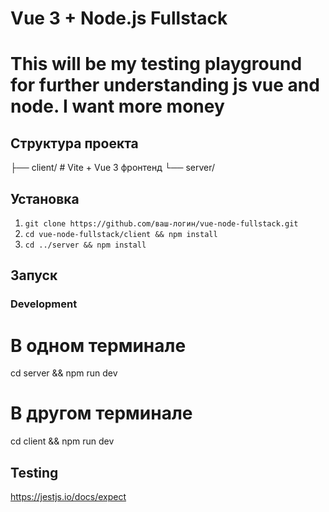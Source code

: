 # Vue 3 + Node.js Fullstack

#

# This will be my testing playground for further understanding js vue and node. I want more money

## Структура проекта

├── client/ # Vite + Vue 3 фронтенд
└── server/

## Установка

1. `git clone https://github.com/ваш-логин/vue-node-fullstack.git`
2. `cd vue-node-fullstack/client && npm install`
3. `cd ../server && npm install`

## Запуск

### Development

# В одном терминале

cd server && npm run dev

# В другом терминале

cd client && npm run dev

## Testing

https://jestjs.io/docs/expect

